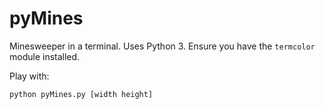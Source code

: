 # pyMines
Minesweeper in a terminal. Uses Python 3. Ensure you have the `termcolor` module installed.

Play with:
```shell
python pyMines.py [width height]
```
